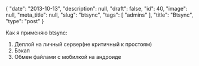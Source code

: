 {
    "date": "2013-10-13",
    "description": null,
    "draft": false,
    "id": 40,
    "image": null,
    "meta_title": null,
    "slug": "btsync",
    "tags": [
        "admins"
    ],
    "title": "Btsync",
    "type": "post"
}


Как я применяю btsync:

1. Деплой на личный сервер(не критичный к простоям)
2. Бэкап
3. Обмен файлами с мобилкой на андроиде
